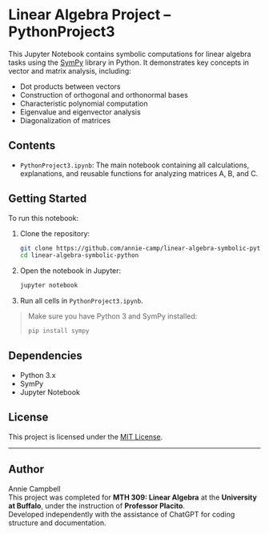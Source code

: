 # Linear Algebra Project – PythonProject3

This Jupyter Notebook contains symbolic computations for linear algebra tasks using the [SymPy](https://www.sympy.org/) library in Python. It demonstrates key concepts in vector and matrix analysis, including:

- Dot products between vectors
- Construction of orthogonal and orthonormal bases
- Characteristic polynomial computation
- Eigenvalue and eigenvector analysis
- Diagonalization of matrices

## Contents

- `PythonProject3.ipynb`: The main notebook containing all calculations, explanations, and reusable functions for analyzing matrices A, B, and C.

## Getting Started

To run this notebook:

1. Clone the repository:
   ```bash
   git clone https://github.com/annie-camp/linear-algebra-symbolic-python.git
   cd linear-algebra-symbolic-python
   ```

2. Open the notebook in Jupyter:
   ```bash
   jupyter notebook
   ```

3. Run all cells in `PythonProject3.ipynb`.

> Make sure you have Python 3 and SymPy installed:
> ```bash
> pip install sympy
> ```

## Dependencies

- Python 3.x
- SymPy
- Jupyter Notebook

## License

This project is licensed under the [MIT License](LICENSE).

---

## Author

Annie Campbell  
This project was completed for **MTH 309: Linear Algebra** at the **University at Buffalo**, under the instruction of **Professor Placito**.  
Developed independently with the assistance of ChatGPT for coding structure and documentation.
